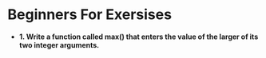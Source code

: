 # Beginners For Exersises

<ul>
<li><b>1. Write a function called max() that enters the value of the larger of its two integer arguments.</b></li>
</ul>